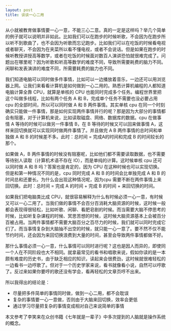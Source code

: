 ```yaml
---
layout: post
title: 谈谈一心二用
---
```


从小就被教育做事情要一心一意，不能三心二意。真的一定是这样吗？举几个简单的例子就可以说明并非如此。比如我们可以在跑步的时候听歌，不会因为在跑步所以听不到歌曲了，也不会因为听歌而忘记跑步。比如我们可以在吃饭的时候看电视或者聊天，不会因为在夹菜所以看不懂电视，或者不会说话。但是如果在跑步的时候听教授讲授高等数学，或者在吃饭的时候面对数百人演讲恐怕就很难完成了。问题出在哪里呢？因为听歌和听高等数学的难度不同，导致所需要耗费的脑力不同。闲聊和发表演讲的难度不同，所需要耗费的脑力也不同。

我们知道电脑可以同时做多件事情，比如可以一边播放着音乐，一边还可以用浏览器上网。让我们来看看计算机是如何做到一心二用的。熟悉计算机编程的人都知道电脑计算全靠 CPU，就算是单核的 CPU 也能同时完成多个任务。编程世界里把这个叫做多线程，比如有两个任务 A 和 B，完成单个任务不需要也没必要占用 cpu 的全部时间，所以可以同时做 A 和 B 两件事情。其实单核 cpu 在同一个时刻确实只能做一件事情，那是如何实现两件事情并行的呢？那是因为大部分的事情都会有阻塞，对于计算机来说，比如读取磁盘、网络、数据库的数据。cpu 在做事情 A 等待的时候可以做另一件事情 B，在 B 等待的时候又可以回来做事情 A，这样来回切换就可以实现同时做两件事情了。并且做完 A B 两件事情的总时间和单独做 A 和 B 的时候差不多。此时：总时间 = 完成A的时间和完成 B 的时间较长的那个。

如果做 A，B 两件事情的时候没有阻塞呢，比如他们都不需要读取数据，也不需要等待别人读取（计算机术语不存在 IO），而是单纯的计算。这时候单核 cpu 还可以同时做 A 和 B 吗？答案也是肯定的，因为 CPU 在这种时候也可以实现切换。但是和第一种情况不同的是，cpu 同时完成 A 和 B 的时间会比单独完成 A 和 B 的时间总和还要长。为什么会出现这种情况呢，因为cpu 需要不断在两件事情上来回切换。此时：总时间 = 完成 A 的时间 + 完成 B 的时间 + 来回切换的时间。

如果我们把电脑类比成 CPU，就很容易解释为什么有时候必须一心一意，有时候又可以一心二用了。当我们做的事情不会百分百消耗大脑资源的时候，这时候一般都会表现得很轻松，比如听歌、闲聊、看肥皂剧的时候。而当需要大脑不停思考的时候，比如听复杂课程的时候、冥思苦想的时候，这时候大脑资源基本上会被百分百被占用。当两件事情都不需要大脑百分之百尽力的时候，我们就可以同时完成它们了。而当事情复杂到大脑抽不出空的时候，就只能一心一意了。要不然不仅不能节约时间，还会因为来回切换浪费到大量的时间，甚至会导致两件事情都做不好。

那什么事情必须一心一意，什么事情可以同时进行呢？这也是因人而异的，即使同一个人在不同阶段也大不相同。就拿最常见的看书和唱歌来说，假如你读的是一本颇有难度的历史书，由于缺乏相应的知识，读起来会很费劲，这时候就很难轻松的一边看书一边哼歌了。但对于一个历史学家来说，看书就像看小说，自然可以哼歌了。反过来如果你要哼的歌还没有学会，看再轻松的文章页哼不出来。

所以我得出的结论是：

* 尽量把多件简单的事情同时做，做到一心二用，都不会耽误
* 复杂的事情要一心一意做，否则由于大脑来回切换，效率会更低
* 通过学习尽量把复杂的事情变成相对自己来说简单的事情

本文参考了李笑来在众创书籍《七年就是一辈子》中多次提到的人脑就是操作系统的概念。
